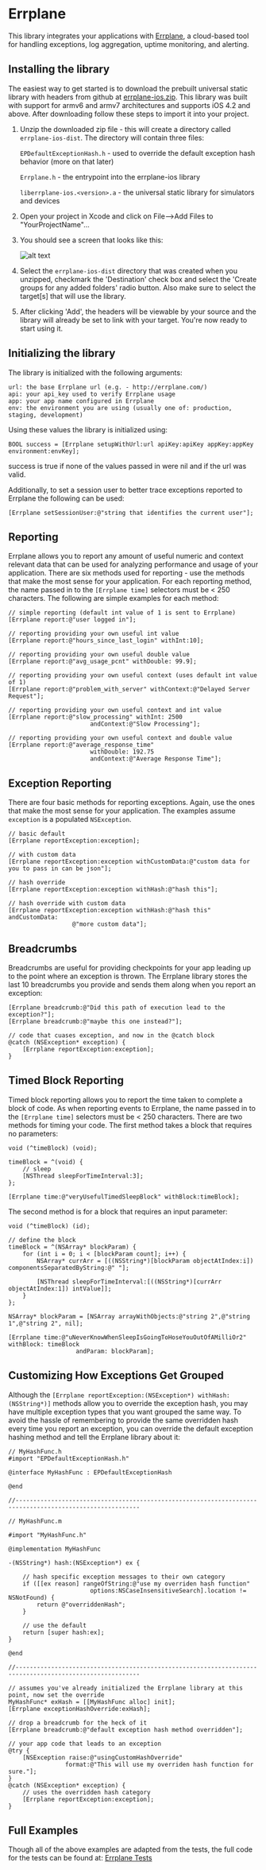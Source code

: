 Errplane
========
This library integrates your applications with [Errplane](http://errplane.com), a cloud-based tool for handling exceptions, log aggregation, uptime monitoring, and alerting.

Installing the library
----------------------
The easiest way to get started is to download the prebuilt universal static library with headers from github at [errplane-ios.zip](https://github.com/errplane/errplane-ios/blob/master/errplane-ios-dist/errplane-ios.1.0.zip).
This library was built with support for armv6 and armv7 architectures and supports iOS 4.2 and above.  After downloading follow these steps to import it into your project.

1.  Unzip the downloaded zip file - this will create a directory called `errplane-ios-dist`.  The directory will contain three files:

    `EPDefaultExceptionHash.h` - used to override the default exception hash behavior (more on that later)
    
    `Errplane.h` - the entrypoint into the errplane-ios library
    
    `liberrplane-ios.<version>.a` - the universal static library for simulators and devices

2.  Open your project in Xcode and click on File-->Add Files to "YourProjectName"...
3.  You should see a screen that looks like this:

    ![alt text](errplane-ios-dist/importLib.png "Import Library Files")

4.  Select the `errplane-ios-dist` directory that was created when you unzipped, checkmark the 'Destination' check box and select the 'Create groups for any added folders' radio button.
    Also make sure to select the target[s] that will use the library.
5.  After clicking 'Add', the headers will be viewable by your source and the library will already be set to link with your target.  You're now ready to start using it. 

Initializing the library
------------------------
The library is initialized with the following arguments:

    url: the base Errplane url (e.g. - http://errplane.com/)
    api: your api_key used to verify Errplane usage
    app: your app name configured in Errplane
    env: the environment you are using (usually one of: production, staging, development)

Using these values the library is initialized using:

    BOOL success = [Errplane setupWithUrl:url apiKey:apiKey appKey:appKey environment:envKey];

success is true if none of the values passed in were nil and if the url was valid.

Additionally, to set a session user to better trace exceptions reported to Errplane the following can be used:

    [Errplane setSessionUser:@"string that identifies the current user"];

Reporting
---------
Errplane allows you to report any amount of useful numeric and context relevant data that can be used for analyzing performance and usage of your application.
There are six methods used for reporting - use the methods that make the most sense for your application.  For each reporting method, the name passed in to the `[Errplane time]` selectors must be < 250 characters.
The following are simple examples for each method:

    // simple reporting (default int value of 1 is sent to Errplane)
    [Errplane report:@"user logged in"];
    
    // reporting providing your own useful int value
    [Errplane report:@"hours_since_last_login" withInt:10];
    
    // reporting providing your own useful double value
    [Errplane report:@"avg_usage_pcnt" withDouble: 99.9];
    
    // reporting providing your own useful context (uses default int value of 1)
    [Errplane report:@"problem_with_server" withContext:@"Delayed Server Request"];
    
    // reporting providing your own useful context and int value
    [Errplane report:@"slow_processing" withInt: 2500
                           andContext:@"Slow Processing"];
    
    // reporting providing your own useful context and double value
    [Errplane report:@"average_response_time"
                           withDouble: 192.75
                           andContext:@"Average Response Time"];


Exception Reporting
-------------------
There are four basic methods for reporting exceptions.  Again, use the ones that make the most sense for your application.  The examples assume `exception` is a populated `NSException`.

    // basic default
    [Errplane reportException:exception];
    
    // with custom data
    [Errplane reportException:exception withCustomData:@"custom data for you to pass in can be json"];
    
    // hash override
    [Errplane reportException:exception withHash:@"hash this"];
    
    // hash override with custom data
    [Errplane reportException:exception withHash:@"hash this" andCustomData:
                      @"more custom data"];

Breadcrumbs
-----------
Breadcrumbs are useful for providing checkpoints for your app leading up to the point where an exception is thrown.  The Errplane library
stores the last 10 breadcrumbs you provide and sends them along when you report an exception:

    [Errplane breadcrumb:@"Did this path of execution lead to the exception?"];
    [Errplane breadcrumb:@"maybe this one instead?"];
    
    // code that cuases exception, and now in the @catch block
    @catch (NSException* exception) {
        [Errplane reportException:exception];
    }


Timed Block Reporting
---------------------
Timed block reporting allows you to report the time taken to complete a block of code.  As when reporting events to Errplane, the name passed in to the `[Errplane time]` selectors must be < 250 characters.
There are two methods for timing your code.  The first method takes a block that requires no parameters:

    void (^timeBlock) (void);
    
    timeBlock = ^(void) {
        // sleep
        [NSThread sleepForTimeInterval:3];
    };
    
    [Errplane time:@"veryUsefulTimedSleepBlock" withBlock:timeBlock];
    
The second method is for a block that requires an input parameter:

    void (^timeBlock) (id);
    
    // define the block
    timeBlock = ^(NSArray* blockParam) {
        for (int i = 0; i < [blockParam count]; i++) {
            NSArray* currArr = [((NSString*)[blockParam objectAtIndex:i]) componentsSeparatedByString:@" "];
            
            [NSThread sleepForTimeInterval:[((NSString*)[currArr objectAtIndex:1]) intValue]];
        }
    };
    
    NSArray* blockParam = [NSArray arrayWithObjects:@"string 2",@"string 1",@"string 2", nil];
    
    [Errplane time:@"uNeverKnowWhenSleepIsGoingToHoseYouOutOfAMilliOr2" withBlock: timeBlock
                       andParam: blockParam];
    

Customizing How Exceptions Get Grouped
--------------------------------------
Although the `[Errplane reportException:(NSException*) withHash:(NSString*)]` methods allow you to override the exception hash, you may have
multiple exception types that you want grouped the same way.  To avoid the hassle of remembering to provide the same overridden hash every time
you report an exception, you can override the default exception hashing method and tell the Errplane library about it:

    // MyHashFunc.h
    #import "EPDefaultExceptionHash.h"

    @interface MyHashFunc : EPDefaultExceptionHash
    
    @end

    //---------------------------------------------------------------------------------------------------------
    
    // MyHashFunc.m
    
    #import "MyHashFunc.h"

    @implementation MyHashFunc

    -(NSString*) hash:(NSException*) ex {
    
        // hash specific exception messages to their own category
        if ([[ex reason] rangeOfString:@"use my overriden hash function"
                           options:NSCaseInsensitiveSearch].location != NSNotFound) {
            return @"overriddenHash";
        }
    
        // use the default
        return [super hash:ex];
    }

    @end
    
    //---------------------------------------------------------------------------------------------------------
    
    // assumes you've already initialized the Errplane library at this point, now set the override
    MyHashFunc* exHash = [[MyHashFunc alloc] init];
    [Errplane exceptionHashOverride:exHash];
    
    // drop a breadcrumb for the heck of it
    [Errplane breadcrumb:@"default exception hash method overridden"];
    
    // your app code that leads to an exception
    @try {
        [NSException raise:@"usingCustomHashOverride"
                    format:@"This will use my overriden hash function for sure."];
    }
    @catch (NSException* exception) {
        // uses the overridden hash category
        [Errplane reportException:exception];
    }

Full Examples
-------------
Though all of the above examples are adapted from the tests, the full code for the tests can be found at:
[Errplane Tests](https://github.com/errplane/errplane-ios/blob/master/errplane-iosTests/ErrplaneTest.m)
